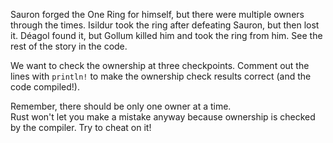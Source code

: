 

Sauron forged the One Ring for himself, 
but there were multiple owners through the times. Isildur took 
the ring after defeating Sauron, but then lost it. Déagol found it, 
but Gollum killed him and took the ring from him. 
See the rest of the story in the code. 

We want to check the ownership at three checkpoints. Comment out the 
lines with `println!` to make the ownership check results correct 
(and the code compiled!).

<div class="hint">
Remember, there should be only one owner at a time.
</div>

<div class="hint">
Rust won't let you make a mistake anyway because ownership is checked 
by the compiler. Try to cheat on it!
</div>
